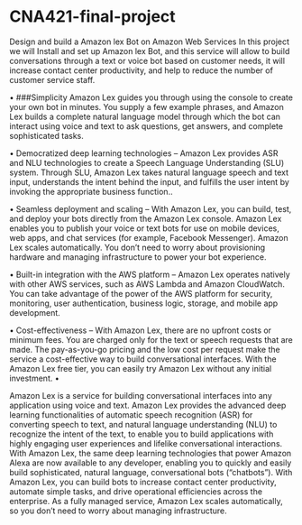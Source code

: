 # CNA421-final-project
Design and build a Amazon lex Bot on Amazon Web Services
In this project we will Install and set up  Amazon lex Bot, and this service will allow to build conversations through a text or voice bot based on customer needs, it will increase contact center productivity, and  help to reduce the number of customer service staff. 


• ###Simplicity
Amazon Lex guides you through using the console to create your own bot in minutes. You supply a few example phrases, and Amazon Lex builds a complete natural language model through which the bot can interact using voice and text to ask questions, get answers, and complete sophisticated tasks.

• Democratized deep learning technologies – Amazon Lex provides ASR and NLU technologies to create a Speech Language Understanding (SLU) system. Through SLU, Amazon Lex takes natural language speech and text input, understands the intent behind the input, and fulfills the user intent by invoking the appropriate business function..

• Seamless deployment and scaling – With Amazon Lex, you can build, test, and deploy your bots directly from the Amazon Lex console. Amazon Lex enables you to publish your voice or text bots for use on mobile devices, web apps, and chat services (for example, Facebook Messenger). Amazon Lex scales automatically. You don’t need to worry about provisioning hardware and managing infrastructure to power your bot experience.

• Built-in integration with the AWS platform – Amazon Lex operates natively with other AWS services, such as AWS Lambda and Amazon CloudWatch. You can take advantage of the power of the AWS platform for security, monitoring, user authentication, business logic, storage, and mobile app development.

• Cost-effectiveness – With Amazon Lex, there are no upfront costs or minimum fees. You are charged only for the text or speech requests that are made. The pay-as-you-go pricing and the low cost per request make the service a cost-effective way to build conversational interfaces. With the Amazon Lex free tier, you can easily try Amazon Lex without any initial investment.
•

Amazon Lex is a service for building conversational interfaces into any application using voice and text. Amazon Lex provides the advanced deep learning functionalities of automatic speech recognition (ASR) for converting speech to text, and natural language understanding (NLU) to recognize the intent of the text, to enable you to build applications with highly engaging user experiences and lifelike conversational interactions. With Amazon Lex, the same deep learning technologies that power Amazon Alexa are now available to any developer, enabling you to quickly and easily build sophisticated, natural language, conversational bots (“chatbots”).
With Amazon Lex, you can build bots to increase contact center productivity, automate simple tasks, and drive operational efficiencies across the enterprise. As a fully managed service, Amazon Lex scales automatically, so you don’t need to worry about managing infrastructure.

